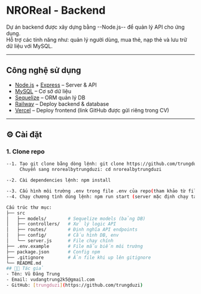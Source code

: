 # NROReal - Backend

Dự án backend được xây dựng bằng --Node.js-- để quản lý API cho ứng dụng.  
Hỗ trợ các tính năng như: quản lý người dùng, mua thẻ, nạp thẻ và lưu trữ dữ liệu với MySQL.

---

## Công nghệ sử dụng
- [Node.js](https://nodejs.org/) + [Express](https://expressjs.com/) – Server & API
- [MySQL](https://www.mysql.com/) – Cơ sở dữ liệu
- [Sequelize](https://sequelize.org/) – ORM quản lý DB
- [Railway](https://railway.app/) – Deploy backend & database
- [Vercel](https://vercel.com/) – Deploy frontend (link GitHub được gửi riêng trong CV)

---

## ⚙️ Cài đặt

### 1. Clone repo
```bash
--1. Tạo git clone bằng dòng lệnh: git clone https://github.com/trungduzi/nrorealbytrungduzi
     Chuyển sang nrorealbytrungduzi: cd nrorealbytrungduzi

--2. Cài dependencies lệnh: npm install

--3. Cấu hình môi trường .env trong file .env của repo(tham khảo từ file .env.example)
--4. Chạy chương tình dúng lệnh: npm run start (server mặc định chạy tại: http://localhost:8080

Cấu trúc thư mục:
├── src
│   ├── models/        # Sequelize models (bảng DB)
│   ├── controllers/   # Xử lý logic API
│   ├── routes/        # Định nghĩa API endpoints
│   ├── config/        # Cấu hình DB, env
│   └── server.js      # File chạy chính
├── .env.example       # File mẫu biến môi trường
├── package.json       # Config npm
├── .gitignore         # Ẩn file khi up lên gitignore
└── README.md
## 👨‍💻 Tác giả
- Tên: Vũ Đăng Trung
- Email: vudangtrung2k5@gmail.com
- GitHub: [trungduzi](https://github.com/trungduzi)
